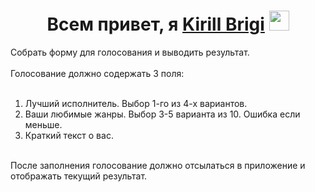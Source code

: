<h1 align="center">Всем привет, я <a href="https://daniilshat.ru/" target="_blank">Kirill Brigi</a> 
<img src="https://github.com/blackcater/blackcater/raw/main/images/Hi.gif" height="32"/></h1>

Собрать форму для голосования и выводить результат.<br><br>
Голосование должно содержать 3 поля: <br><br>

1. Лучший исполнитель. Выбор 1-го из 4-х вариантов.
2. Ваши любимые жанры. Выбор 3-5 варианта из 10. Ошибка если меньше.
3. Краткий текст о вас.
<br><br>

После заполнения голосование должно отсылаться в приложение и отображать текущий результат.
